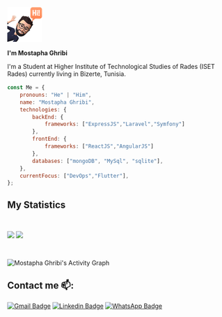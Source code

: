 ![alt text](https://github.com/Mostapha-Ghribi/Mostapha-Ghribi/blob/Res/avatarhi.png?raw=true)

  <b> I'm Mostapha Ghribi</b>

I'm a Student at Higher Institute of Technological Studies of Rades (ISET Rades) currently living in Bizerte, Tunisia. 
<br>


```javascript
const Me = {
    pronouns: "He" | "Him",
    name: "Mostapha Ghribi",
    technologies: {
        backEnd: {
            frameworks: ["ExpressJS","Laravel","Symfony"]
        },
        frontEnd: {
            frameworks: ["ReactJS","AngularJS"]
        },
        databases: ["mongoDB", "MySql", "sqlite"],
    },
    currentFocus: ["DevOps","Flutter"],
};
```

## My Statistics

<br/>
<p align="left">
  <img width="49.5%" src="https://github-readme-stats.vercel.app/api?username=mostapha-ghribi&show_icons=true&theme=gruvbox&hide_border=true" />
    <img width="49.5%" src="https://github-readme-streak-stats.herokuapp.com/?user=mostapha-ghribi&theme=gruvbox&hide_border=true" />

</p>
<br>

![Mostapha Ghribi's Activity Graph](https://activity-graph.herokuapp.com/graph?username=mostapha-ghribi&custom_title=Mostapha%20Ghribi%27s%20Contribution%20Graph&theme=gruvbox&bg_color=282828&hide_border=true&line=d1a01f&point=c58545)

## Contact me 📫:
[![Gmail Badge](https://img.shields.io/badge/-mostapha.ghribi20@gmail.com-red?style=flat-roundedrectangle&logo=Gmail&logoColor=white&link=mailto:mostapha.ghribi20@gmail.com)](mailto:mostapha.ghribi20@gmail.com)
[![Linkedin Badge](https://img.shields.io/badge/-mostapha_ghribi-blue?style=flat-square&logo=Linkedin&logoColor=white&link=https://https://www.linkedin.com/in/mostapha-ghribi-0ba193227/)](https://www.linkedin.com/in/mostapha-ghribi-0ba193227/)
[![WhatsApp Badge](https://img.shields.io/badge/WhatsApp-25D366?style=flat-square&logo=whatsapp&logoColor=white)](https://api.whatsapp.com/send/?phone=21652529741)



